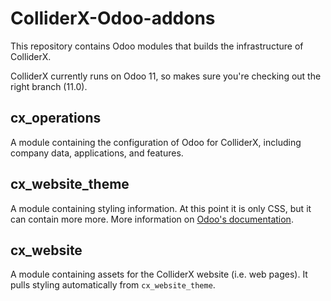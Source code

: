 # ColliderX-Odoo-addons
This repository contains Odoo modules that builds the infrastructure of ColliderX.

ColliderX currently runs on Odoo 11, so makes sure you're checking out the right branch (11.0).

## cx_operations
A module containing the configuration of Odoo for ColliderX, including company data, applications, and features.

## cx_website_theme
A module containing styling information. At this point it is only CSS, but it can contain more more.
More information on [Odoo's documentation](http://www.odoo.com/documentation/10.0/howtos/themes.html).

## cx_website
A module containing assets for the ColliderX website (i.e. web pages). It pulls styling automatically from `cx_website_theme`.


